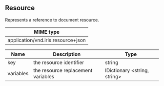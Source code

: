 ## Resource

Represents a reference to document resource.

| MIME type                                 |
|-------------------------------------------|
| application/vnd.iris.resource+json |

| Name                     | Description                                    | Type                          |
|--------------------------|------------------------------------------------|-------------------------------|
| key                      | the resource identifier                        | string                        |
| variables                | the resource replacement variables             | IDictionary \<string, string> |